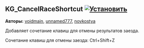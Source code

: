 ## KG_CancelRaceShortcut [![Установить](http://s43.radikal.ru/i101/1406/15/25aa0cc99cf2.png)](https://github.com/voidmain02/KgScripts/raw/master/scripts/KG_CancelRaceShortcut.user.js)
**Авторы:** [voidmain](http://klavogonki.ru/u/#/364239/), [unnamed777](http://klavogonki.ru/u/#/54687/), [novkostya](http://klavogonki.ru/u/#/57333/)

Добавляет сочетание клавиш для отмены результатов заезда.

Сочетание клавиш для отмены заезда: Ctrl+Shift+Z
